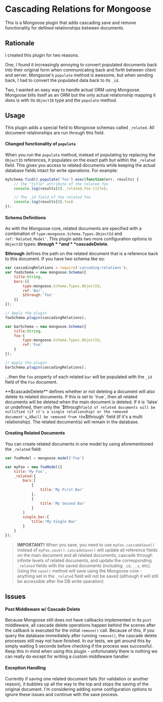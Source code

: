 Cascading Relations for Mongoose
================================
This is a Mongoose plugin that adds cascading save and remove functionality for defined relationships between documents.

## Rationale
I created this plugin for two reasons. 

One, I found it increasingly annoying to convert populated documents back into their original form when communicating back and forth between client and server. Mongoose's `populate` method is awesome, but when sending back, I had to convert the populated data back to its `_id`.

Two, I wanted an easy way to handle actual ORM using Mongoose. Mongoose bills itself as an ORM but the only actual relationship mapping it does is with its `ObjectID` type and the `populate` method.

## Usage
This plugin adds a special field to Mongoose schemas called `_related`. All document relationships are run through this field.

#### Changed functionality of `populate`
When you run the `populate` method, instead of populating by replacing the `ObjectID` references, it populates on the exact path but within the `_related` field. This gives you access to related documents while keeping the actual database fields intact for write operations. For example:

```javascript
mySchema.find().populate('foo').exec(function(err, results) {
	// The "title" attribute of the related foo
	console.log(results[0]._related.foo.title); 

	// The _id field of the related foo
	console.log(results[0].foo)
});
```

#### Schema Definitions
As with the Mongoose core, related documents are specified with a combination of `type:mongoose.Schema.Types.ObjectId` and `ref:'Related_Model'`. This plugin adds two more configuration options to `ObjectID` types: **$through** and **$cascadeDelete**.

**$through** defines the path on the related document that is a reference back to this document. If you have two schema like so:

```javascript
var cascadingRelations = require('cascading-relations');
var fooSchema = new mongoose.Schema({
	title:String,
	bars:[{
		type:mongoose.Schema.Types.ObjectId,
		ref:'Bar',
		$through:'foo'
	}]
});

// Apply the plugin
fooSchema.plugin(cascadingRelations);

var barSchema = new mongoose.Schema({
	title:String,
	foo:{
		type:mongoose.Schema.Types.ObjectId,
		ref:'Foo'
	}
});

// Apply the plugin
barSchema.plugin(cascadingRelations);
```

...then the `foo` property of each related `bar` will be populated with the `_id` field of the `Foo` document.

**$cascadeDelete** defines whether or not deleting a document will also delete its related documents. If this is set to `true`, then all related documents will be deleted when the main document is deleted. If it is `false` or undefined, then only the `$through` field of related documents will be nullified (if it's a single relationship) or the removed document's `_id` will be removed from the `$through` field (if it's a multi relationship). The related document(s) will remain in the database.

#### Creating Related Documents
You can create related documents in one model by using aforementioned the `_related` field:

```javascript
var fooModel = mongoose.model('Foo')

var myFoo = new fooModel({
	title:'My Foo',
	_related:{
		bars:[
			{
				title:'My First Bar'
			},
			{
				title:'My Second Bar'
			}
		]
		single_bar:{
			title:'My Single Bar'
		}
	}
});
```

> **IMPORTANT!** When you save, you need to use `myFoo.cascadeSave()` instead of `myFoo.save()`. `cascadeSave()` will update all reference fields on the main document and all related documents, cascade through infinite levels of related documents, and update the corresponding `_related` fields with the saved documents (including `_id`, `__v`, etc). Using the `save()` method will save using the Mongoose core - anything set in the `_related` field will not be saved (although it will still be accessible after the DB write operation)

## Issues
#### Post Middleware w/ Cascade Delete
Because Mongoose still does not have callbacks implemented in its `post` middleware, all cascade delete operations happen behind the scenes after the callback is executed for the initial `remove()` call. Because of this, if you query the database immediately after running `remove()`, the cascade delete processes still may not have finished. In our tests, we get around this by simply waiting 5 seconds before checking if the process was successful. Keep this in mind when using this plugin - unfortunately there is nothing we can really do except for writing a custom middleware handler.

#### Exception Handling
Currently if saving one related document fails (for validation or another reason), it bubbles up all the way to the top and stops the saving of the original document. I'm considering adding some configuration options to ignore these issues and continue with the save process.

